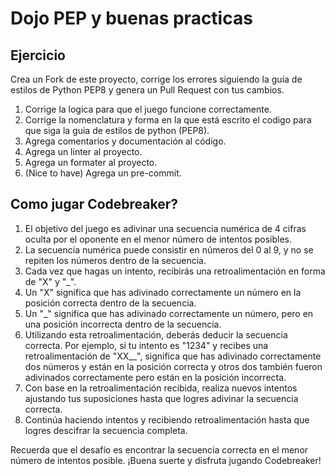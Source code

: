# Dojo PEP y buenas practicas

## Ejercicio

Crea un Fork de este proyecto, corrige los errores siguiendo la guía de estilos de Python PEP8
y genera un Pull Request con tus cambios.

1. Corrige la logica para que el juego funcione correctamente.
2. Corrige la nomenclatura y forma en la que está escrito el codigo para que siga la guia de estilos de python (PEP8).
3. Agrega comentarios y documentación al código.
4. Agrega un linter al proyecto.
5. Agrega un formater al proyecto.
6. (Nice to have) Agrega un pre-commit.

## Como jugar Codebreaker?

1. El objetivo del juego es adivinar una secuencia numérica de 4 cifras oculta por el oponente en el menor número de intentos posibles.
2. La secuencia numérica puede consistir en números del 0 al 9, y no se repiten los números dentro de la secuencia.
3. Cada vez que hagas un intento, recibirás una retroalimentación en forma de "X" y "_".
4. Un "X" significa que has adivinado correctamente un número en la posición correcta dentro de la secuencia.
5. Un "_" significa que has adivinado correctamente un número, pero en una posición incorrecta dentro de la secuencia.
6. Utilizando esta retroalimentación, deberás deducir la secuencia correcta.
Por ejemplo, si tu intento es "1234" y recibes una retroalimentación de "XX__", significa que has adivinado correctamente dos números y están en la posición correcta y otros dos también fueron adivinados correctamente pero están en la posición incorrecta.
7. Con base en la retroalimentación recibida, realiza nuevos intentos ajustando tus suposiciones hasta que logres adivinar la secuencia correcta.
8. Continúa haciendo intentos y recibiendo retroalimentación hasta que logres descifrar la secuencia completa.

Recuerda que el desafío es encontrar la secuencia correcta en el menor número de intentos posible. ¡Buena suerte y disfruta jugando Codebreaker!
